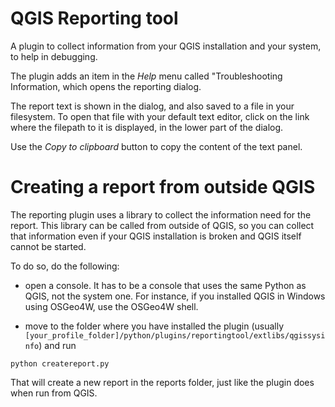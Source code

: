 # QGIS Reporting tool

A plugin to collect information from your QGIS installation and your system, to help in debugging.

The plugin adds an item in the *Help* menu called "Troubleshooting Information, which opens the reporting dialog.

The report text is shown in the dialog, and also saved to a file in your filesystem. To open that file with your default text editor, click on the link where the filepath to it is displayed, in the lower part of the dialog.

Use the *Copy to clipboard* button to copy the content of the text panel.

# Creating a report from outside QGIS

The reporting plugin uses a library to collect the information need for the report. This library can be called from outside of QGIS, so you can collect that information even if your QGIS installation is broken and QGIS itself cannot be started.

To do so, do the following:

- open a console. It has to be a console that uses the same Python as QGIS, not the system one. For instance, if you installed QGIS in Windows using OSGeo4W, use the OSGeo4W shell.

- move to the folder where you have installed the plugin (usually `[your_profile_folder]/python/plugins/reportingtool/extlibs/qgissysinfo`) and run

```
python createreport.py
```

That will create a new report in the reports folder, just like the plugin does when run from QGIS.
